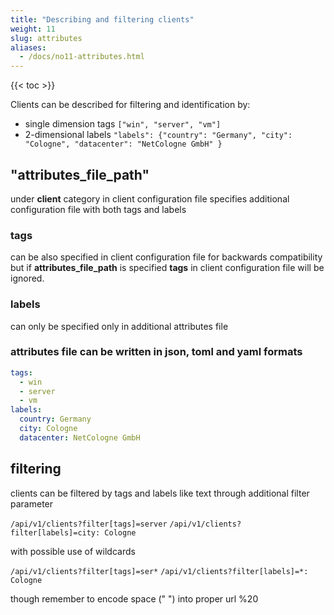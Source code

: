 ```yaml
---
title: "Describing and filtering clients"
weight: 11
slug: attributes
aliases:
  - /docs/no11-attributes.html
---
```

{{< toc >}}

Clients can be described for filtering and identification by:
 - single dimension tags `["win", "server", "vm"]` 
 - 2-dimensional labels  `"labels": {"country": "Germany", "city": "Cologne", "datacenter": "NetCologne GmbH" }`


## "attributes_file_path"
under **client** category in client configuration file
specifies additional configuration file with both tags and labels

### tags
can be also specified in client configuration file for backwards compatibility
but if __attributes_file_path__ is specified __tags__ in client configuration file will be ignored.

### labels 
can only be specified only in additional attributes file  

### attributes file can be written in json, toml and yaml formats
```yaml
tags:
  - win
  - server
  - vm
labels:
  country: Germany
  city: Cologne
  datacenter: NetCologne GmbH
```

## filtering
clients can be filtered by tags and labels like text through additional filter parameter

`/api/v1/clients?filter[tags]=server`
`/api/v1/clients?filter[labels]=city: Cologne`

with possible use of wildcards

`/api/v1/clients?filter[tags]=ser*`
`/api/v1/clients?filter[labels]=*: Cologne`

though remember to encode space (" ") into proper url %20
